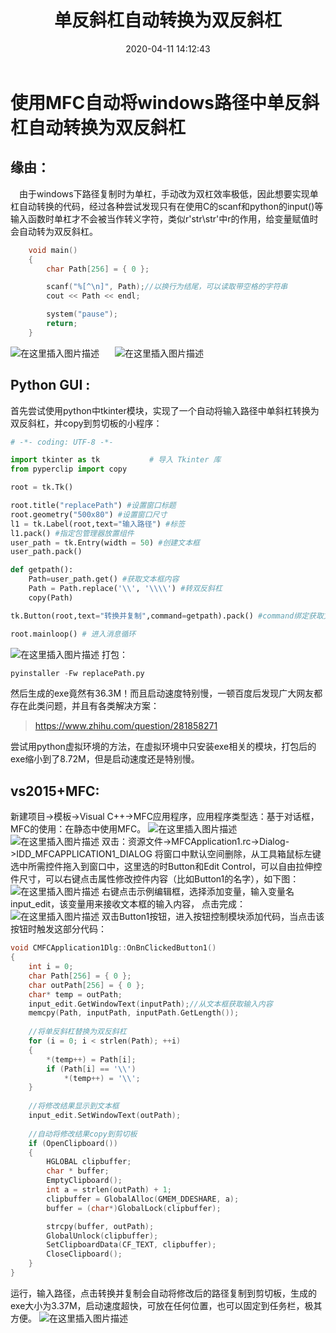 ﻿---
title: 单反斜杠自动转换为双反斜杠
date: 2020-04-11 14:12:43
categories: 
- GUI
tags: 
- 反斜杠
- tkinter
- MFC
---

# 使用MFC自动将windows路径中单反斜杠自动转换为双反斜杠

## 缘由：
&ensp;&ensp;由于windows下路径复制时为单杠，手动改为双杠效率极低，因此想要实现单杠自动转换的代码，经过各种尝试发现只有在使用C的scanf和python的input()等输入函数时单杠才不会被当作转义字符，类似r'str\str'中r的作用，给变量赋值时会自动转为双反斜杠。
		
```c
	void main()
	{
		char Path[256] = { 0 };

		scanf("%[^\n]", Path);//以换行为结尾，可以读取带空格的字符串
		cout << Path << endl;

		system("pause");
		return;
	}
```
![在这里插入图片描述](https://img-blog.csdnimg.cn/2020040109580866.png)  &ensp;&ensp;&ensp;![在这里插入图片描述](https://img-blog.csdnimg.cn/20200401095752165.png)

## Python GUI :
首先尝试使用python中tkinter模块，实现了一个自动将输入路径中单斜杠转换为双反斜杠，并copy到剪切板的小程序：

```python
# -*- coding: UTF-8 -*-

import tkinter as tk           # 导入 Tkinter 库
from pyperclip import copy 

root = tk.Tk()

root.title("replacePath") #设置窗口标题
root.geometry("500x80") #设置窗口尺寸
l1 = tk.Label(root,text="输入路径") #标签
l1.pack() #指定包管理器放置组件
user_path = tk.Entry(width = 50) #创建文本框
user_path.pack()

def getpath():
    Path=user_path.get() #获取文本框内容
    Path = Path.replace('\\', '\\\\') #转双反斜杠
    copy(Path)

tk.Button(root,text="转换并复制",command=getpath).pack() #command绑定获取文本框内容方法

root.mainloop() # 进入消息循环
```
![在这里插入图片描述](https://img-blog.csdnimg.cn/20200401100251920.png)
打包：
```python
pyinstaller -Fw replacePath.py
```
然后生成的exe竟然有36.3M！而且启动速度特别慢，一顿百度后发现广大网友都存在此类问题，并且有各类解决方案：

> https://www.zhihu.com/question/281858271

尝试用python虚拟环境的方法，在虚拟环境中只安装exe相关的模块，打包后的exe缩小到了8.72M，但是启动速度还是特别慢。
## vs2015+MFC:
新建项目->模板->Visual C++->MFC应用程序，应用程序类型选：基于对话框，MFC的使用：在静态中使用MFC。
![在这里插入图片描述](https://img-blog.csdnimg.cn/20200401134122986.png?x-oss-process=image/watermark,type_ZmFuZ3poZW5naGVpdGk,shadow_10,text_aHR0cHM6Ly9ibG9nLmNzZG4ubmV0L2Fua2VydHFm,size_16,color_FFFFFF,t_70)
![在这里插入图片描述](https://img-blog.csdnimg.cn/20200401134142705.png?x-oss-process=image/watermark,type_ZmFuZ3poZW5naGVpdGk,shadow_10,text_aHR0cHM6Ly9ibG9nLmNzZG4ubmV0L2Fua2VydHFm,size_16,color_FFFFFF,t_70)
双击：资源文件->MFCApplication1.rc->Dialog->IDD_MFCAPPLICATION1_DIALOG
将窗口中默认空间删除，从工具箱鼠标左键选中所需控件拖入到窗口中，这里选的时Button和Edit Control，可以自由拉伸控件尺寸，可以右键点击属性修改控件内容（比如Button1的名字），如下图：
![在这里插入图片描述](https://img-blog.csdnimg.cn/20200401134545399.png)
右键点击示例编辑框，选择添加变量，输入变量名input_edit，该变量用来接收文本框的输入内容，
点击完成：![在这里插入图片描述](https://img-blog.csdnimg.cn/20200401135017572.png?x-oss-process=image/watermark,type_ZmFuZ3poZW5naGVpdGk,shadow_10,text_aHR0cHM6Ly9ibG9nLmNzZG4ubmV0L2Fua2VydHFm,size_16,color_FFFFFF,t_70)
双击Button1按钮，进入按钮控制模块添加代码，当点击该按钮时触发这部分代码：
```c
void CMFCApplication1Dlg::OnBnClickedButton1()
{
	int i = 0;
	char Path[256] = { 0 };
	char outPath[256] = { 0 };
	char* temp = outPath;
	input_edit.GetWindowText(inputPath);//从文本框获取输入内容
	memcpy(Path, inputPath, inputPath.GetLength());
	
	//将单反斜杠替换为双反斜杠
	for (i = 0; i < strlen(Path); ++i)
	{
		*(temp++) = Path[i];
		if (Path[i] == '\\')
			*(temp++) = '\\';
	}
	
	//将修改结果显示到文本框
	input_edit.SetWindowText(outPath);
	
	//自动将修改结果copy到剪切板
	if (OpenClipboard())
	{
		HGLOBAL clipbuffer;
		char * buffer;
		EmptyClipboard();
		int a = strlen(outPath) + 1;
		clipbuffer = GlobalAlloc(GMEM_DDESHARE, a);
		buffer = (char*)GlobalLock(clipbuffer);

		strcpy(buffer, outPath);
		GlobalUnlock(clipbuffer);
		SetClipboardData(CF_TEXT, clipbuffer);
		CloseClipboard();
	}
}
```
运行，输入路径，点击转换并复制会自动将修改后的路径复制到剪切板，生成的exe大小为3.37M，启动速度超快，可放在任何位置，也可以固定到任务栏，极其方便。
![在这里插入图片描述](https://img-blog.csdnimg.cn/20200401141516367.png)


